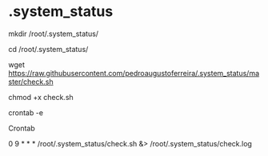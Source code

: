 # .system_status

mkdir /root/.system_status/

cd /root/.system_status/

wget https://raw.githubusercontent.com/pedroaugustoferreira/.system_status/master/check.sh

chmod +x check.sh

crontab -e

Crontab

0 9 * * * /root/.system_status/check.sh &> /root/.system_status/check.log
